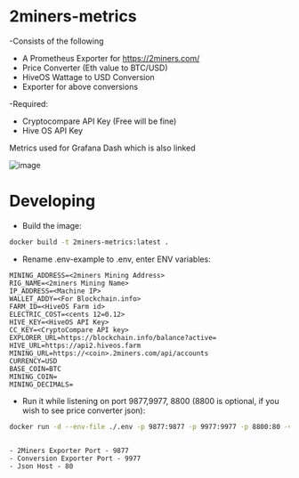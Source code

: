 # 2miners-metrics


-Consists of the following
- A Prometheus Exporter for <https://2miners.com/>
- Price Converter (Eth value to BTC/USD)
- HiveOS Wattage to USD Conversion
- Exporter for above conversions

-Required:
- Cryptocompare API Key (Free will be fine)
- Hive OS API Key

Metrics used for Grafana Dash which is also linked 

![image](https://user-images.githubusercontent.com/31908995/148861960-10505a0b-0de8-44ad-92e2-dde09784ea4c.png)


# Developing

- Build the image:

```sh
docker build -t 2miners-metrics:latest .
```
- Rename .env-example to .env, enter ENV variables:

```
MINING_ADDRESS=<2miners Mining Address>
RIG_NAME=<2miners Mining Name>
IP_ADDRESS=<Machine IP>
WALLET_ADDY=<For Blockchain.info>
FARM_ID=<HiveOS Farm id>
ELECTRIC_COST=<cents 12=0.12>
HIVE_KEY=<HiveOS API Key>
CC_KEY=<CryptoCompare API key>
EXPLORER_URL=https://blockchain.info/balance?active=
HIVE_URL=https://api2.hiveos.farm
MINING_URL=https://<coin>.2miners.com/api/accounts
CURRENCY=USD
BASE_COIN=BTC
MINING_COIN=
MINING_DECIMALS=
```

- Run it while listening on port 9877,9977, 8800 (8800 is optional, if you wish to see price converter json):

```sh
docker run -d --env-file ./.env -p 9877:9877 -p 9977:9977 -p 8800:80 -v /opt/2miners-metrics/assets:/assets -v /opt/2miners-metrics/logs:/logs --name 2miners-metrics --restart=always 2miners-metrics:latest
```
```

- 2Miners Exporter Port - 9877
- Conversion Exporter Port - 9977
- Json Host - 80
